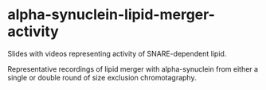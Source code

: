 # alpha-synuclein-lipid-merger-activity
Slides with videos representing activity of SNARE-dependent lipid.

Representative recordings of lipid merger with alpha-synuclein from either a single or double round of size exclusion chromotagraphy.
